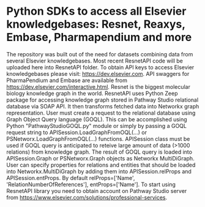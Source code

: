 # Python SDKs to access all Elsevier knowledgebases: Resnet, Reaxys, Embase, Pharmapendium and more
The repository was built out of the need for datasets combining data from several Elsevier knowledgebases.  Most recent ResnetAPI code will be uploaded here into ResnetAPI folder. To obtain API keys to access Elsevier knowledgebases please visit: https://dev.elsevier.com.
API swaggers for PharmaPendium and Embase are available from https://dev.elsevier.com/interactive.html.
Resnet is the biggest molecular biology knowledge graph in the world. ResnetAPI uses Python Zeep package for accessing knowledge graph stored in Pathway Studio relational database via SOAP API. It then transforms fetched data into Networkx graph representation. User must create a request to the relational database using Graph Object Query language (GOQL). This can be accomplished using Python "PathwayStudioGOQL.py" module or simply by passing a GOQL request string to APISession.LoadGraphFromOQL(...) or PSNetworx.LoadGraphFromOQL(...) functions. APISession class must be used if GOQL query is anticipated to reteive large amount of data (>1000 relations) from knowledge graph. The result of GOQL query is loaded into APISession.Graph or PSNetworx.Graph objects as Networkx MultiDiGraph. User can specify properties for relations and entities that should be loaded into Networkx.MultiDiGraph by adding them into APISession.relProps and APISession.entProps. By default relProps=['Name', 'RelationNumberOfReferences'], entProps=['Name']. To start using ResnetAPI library you need to obtain account on Pathway Studio server from https://www.elsevier.com/solutions/professional-services.
